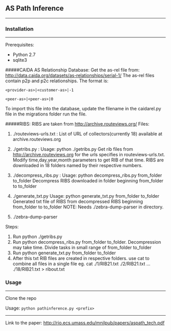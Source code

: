 
## AS Path Inference


----------


### Installation

---------
Prerequisites:

 - Python 2.7
 - sqlite3

#####CAIDA AS Relationship Database:
Get the as-rel file from: http://data.caida.org/datasets/as-relationships/serial-1/
The as-rel files contain p2p and p2c relationships.  The format is:

    <provider-as>|<customer-as>|-1

    <peer-as>|<peer-as>|0

To import this file into the database, update the filename in the caidarel.py file in the migrations folder run the file. 


#####RIBS:
RIBS are taken from http://archive.routeviews.org/
Files:
1. ./routeviews-urls.txt : List of URL of collectors(currently 18) available at archive.routeviews.org

2. ./getribs.py : 
Usage: python ./getribs.py
Get rib files from http://archive.routeviews.org for the urls specifies in routeviews-urls.txt. 
Modify time,day,year,month parameters to get RIB of that time. 
RIBS are downloaded in 18 folders named by their respective numbers.

3. ./decompress_ribs.py :
Usage: python decompress_ribs.py from_folder to_folder
Decompress RIBS downloaded in folder beginning from_folder  to to_folder

4. ./generate_txt.py
Usage: python generate_txt.py from_folder to_folder
Generated txt file of RIBS from decompressed RIBS beginning from_folder  to to_folder
NOTE: Needs ./zebra-dump-parser in directory.

5. ./zebra-dump-parser

Steps:
1. Run python ./getribs.py
2. Run python decompress_ribs.py from_folder to_folder. Decompression may take time. Divide tasks in small range of 
from_folder to_folder
3. Run python generate_txt.py from_folder to_folder
4. After this txt RIB files are created in respective folders. use cat to combine all files in a single file
eg. cat ./1/RIB21.txt ./2/RIB21.txt ... ./18/RIB21.txt > ribout.txt

### Usage

---------
Clone the repo

Usage: `python pathinference.py <prefix>`



--------
Link to the paper: http://rio.ecs.umass.edu/mnilpub/papers/aspath_tech.pdf
